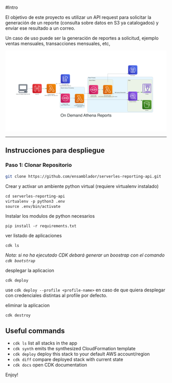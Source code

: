 #Intro

El objetivo de este proyecto es utilizar un API request para solicitar la generación de un reporte (consulta sobre datos en S3 ya catalogados) y enviar ese resultado a un correo. 

Un caso de uso puede ser la generación de reportes a solicitud, ejemplo ventas mensuales, transacciones mensuales, etc,

!["diagrama"](on_demand_athena_reports.png)

---

## Instrucciones para despliegue

### Paso 1: Clonar Repositorio

```zsh 
git clone https://github.com/ensamblador/serverles-reporting-api.git
```

Crear y activar un ambiente python virtual
(requiere virtualenv instalado)
```
cd serverles-reporting-api
virtualenv -p python3 .env
source .env/bin/activate
```
Instalar los modulos de python necesarios

```
pip install -r requirements.txt
```

ver listado de aplicaciones

```
cdk ls
```

*Nota: si no ha ejecutado CDK debará generar un boostrap con el comando `cdk bootstrap`*

desplegar la aplicacion

```
cdk deploy
```

use `cdk deploy --profile <profile-name>` en caso de que quiera desplegar con credenciales distintas al profile por defecto.

eliminar la aplicacion

```
cdk destroy
```



## Useful commands

 * `cdk ls`          list all stacks in the app
 * `cdk synth`       emits the synthesized CloudFormation template
 * `cdk deploy`      deploy this stack to your default AWS account/region
 * `cdk diff`        compare deployed stack with current state
 * `cdk docs`        open CDK documentation

Enjoy!
